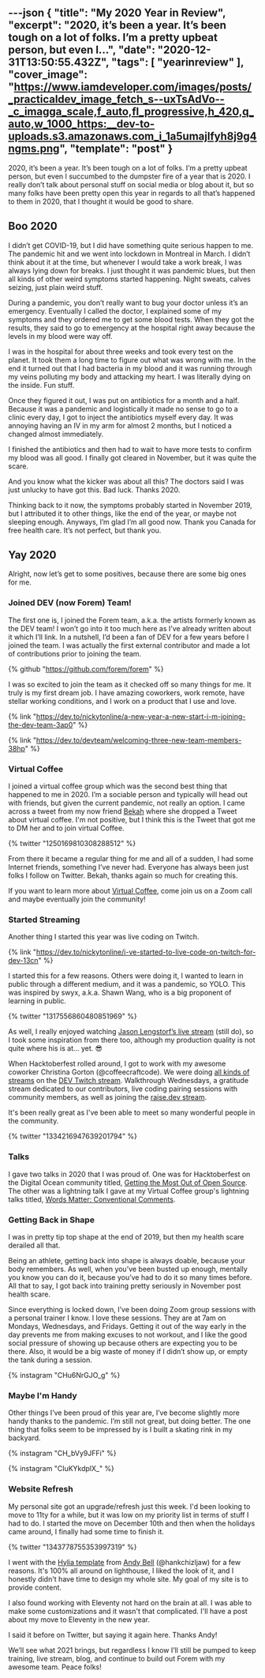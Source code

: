 ---json
{
  "title": "My 2020 Year in Review",
  "excerpt": "2020, it’s been a year. It’s been tough on a lot of folks. I’m a pretty upbeat person, but even I...",
  "date": "2020-12-31T13:50:55.432Z",
  "tags": [
    "yearinreview"
  ],
  "cover_image": "https://www.iamdeveloper.com/images/posts/_practicaldev_image_fetch_s--uxTsAdVo--_c_imagga_scale,f_auto,fl_progressive,h_420,q_auto,w_1000_https:__dev-to-uploads.s3.amazonaws.com_i_1a5umajlfyh8j9g4ngms.png",
  "template": "post"
}
---

2020, it’s been a year. It’s been tough on a lot of folks. I’m a pretty upbeat person, but even I succumbed to the dumpster fire of a year that is 2020. I really don’t talk about personal stuff on social media or blog about it, but so many folks have been pretty open this year in regards to all that’s happened to them in 2020, that I thought it would be good to share.

## Boo 2020

I didn’t get COVID-19, but I did have something quite serious happen to me. The pandemic hit and we went into lockdown in Montreal in March. I didn’t think about it at the time, but whenever I would take a work break, I was always lying down for breaks. I just thought it was pandemic blues, but then all kinds of other weird symptoms started happening. Night sweats, calves seizing, just plain weird stuff.

During a pandemic, you don’t really want to bug your doctor unless it’s an emergency. Eventually I called the doctor, I explained some of my symptoms and they ordered me to get some blood tests. When they got the results, they said to go to emergency at the hospital right away because the levels in my blood were way off.

I was in the hospital for about three weeks and took every test on the planet. It took them a long time to figure out what was wrong with me. In the end it turned out that I had bacteria in my blood and it was running through my veins polluting my body and attacking my heart. I was literally dying on the inside. Fun stuff.

Once they figured it out, I was put on antibiotics for a month and a half. Because it was a pandemic and logistically it made no sense to go to a clinic every day, I got to inject the antibiotics myself every day. It was annoying having an IV in my arm for almost 2 months, but I noticed a changed almost immediately.

I finished the antibiotics and then had to wait to have more tests to confirm my blood was all good. I finally got cleared in November, but it was quite the scare.

And you know what the kicker was about all this? The doctors said I was just unlucky to have got this. Bad luck. Thanks 2020.

Thinking back to it now, the symptoms probably started in November 2019, but I attributed it to other things, like the end of the year, or maybe not sleeping enough. Anyways, I’m glad I’m all good now. Thank you Canada for free health care. It’s not perfect, but thank you.

## Yay 2020

Alright, now let’s get to some positives, because there are some big ones for me.

### Joined DEV (now Forem) Team!

The first one is, I joined the Forem team, a.k.a. the artists formerly known as the DEV team! I won’t go into it too much here as I’ve already written about it which I’ll link. In a nutshell, I’d been a fan of DEV for a few years before I joined the team. I was actually the first external contributor and made a lot of contributions prior to joining the team.

{% github "https://github.com/forem/forem" %}

I was so excited to join the team as it checked off so many things for me. It truly is my first dream job. I have amazing coworkers, work remote, have stellar working conditions, and I work on a product that I use and love.

{% link "https://dev.to/nickytonline/a-new-year-a-new-start-i-m-joining-the-dev-team-3ap0" %}

{% link "https://dev.to/devteam/welcoming-three-new-team-members-38hp" %}

### Virtual Coffee

I joined a virtual coffee group which was the second best thing that happened to me in 2020. I’m a sociable person and typically will head out with friends, but given the current pandemic, not really an option. I came across a tweet from my now friend [Bekah](https://dev.to/bekahhw) where she dropped a Tweet about virtual coffee. I'm not positive, but I think this is the Tweet that got me to DM her and to join virtual Coffee.

{% twitter "1250169810308288512" %}

From there it became a regular thing for me and all of a sudden, I had some Internet friends, something I’ve never had. Everyone has always been just folks I follow on Twitter. Bekah, thanks again so much for creating this.

If you want to learn more about [Virtual Coffee](https://virtualcoffee.io/), come join us on a Zoom call and maybe eventually join the community!

### Started Streaming

Another thing I started this year was live coding on Twitch.

{% link "https://dev.to/nickytonline/i-ve-started-to-live-code-on-twitch-for-dev-13cn" %}

I started this for a few reasons. Others were doing it, I wanted to learn in public through a different medium, and it was a pandemic, so YOLO. This was inspired by swyx, a.k.a. Shawn Wang, who is a big proponent of learning in public.

{% twitter "1317556860480851969" %}

As well, I really enjoyed watching [Jason Lengstorf’s live stream](https://www.learnwithjason.dev/) (still do), so I took some inspiration from there too, although my production quality is not quite where his is at… yet. 😎

When Hacktoberfest rolled around, I got to work with my awesome coworker Christina Gorton (@coffeecraftcode). We were doing <a href="https://www.iamdeveloper.com/pages/live-coding/#heading-other-live-codingstreaming-projects">all kinds of streams</a> on the [DEV Twitch stream](https://www.twitch.tv/thepracticaldev). Walkthrough Wednesdays, a gratitude stream dedicated to our contributors, live coding pairing sessions with community members, as well as joining the [raise.dev stream](https://www.twitch.tv/raisedevs).

It's been really great as I've been able to meet so many wonderful people in the community.

{% twitter "1334216947639201794" %}

### Talks

I gave two talks in 2020 that I was proud of. One was for Hacktoberfest on the Digital Ocean community titled, <a href="https://www.iamdeveloper.com/pages/talks/#heading-getting-the-most-out-of-open-source">Getting the Most Out of Open Source</a>. The other was a lightning talk I gave at my Virtual Coffee group's lightning talks titled, <a href="https://www.iamdeveloper.com/pages/talks/#heading-words-matter:-conventional-comments">Words Matter: Conventional Comments</a>.

### Getting Back in Shape

I was in pretty tip top shape at the end of 2019, but then my health scare derailed all that.

Being an athlete, getting back into shape is always doable, because your body remembers. As well, when you’ve been busted up enough, mentally you know you can do it, because you’ve had to do it so many times before. All that to say, I got back into training pretty seriously in November post health scare.

Since everything is locked down, I’ve been doing Zoom group sessions with a personal trainer I know. I love these sessions. They are at 7am on Mondays, Wednesdays, and Fridays. Getting it out of the way early in the day prevents me from making excuses to not workout, and I like the good social pressure of showing up because others are expecting you to be there. Also, it would be a big waste of money if I didn’t show up, or empty the tank during a session.

{% instagram "CHu6NrGJO_g" %}

### Maybe I'm Handy

Other things I’ve been proud of this year are, I’ve become slightly more handy thanks to the pandemic. I’m still not great, but doing better. The one thing that folks seem to be impressed by is I built a skating rink in my backyard.

{% instagram "CH_bVy9JFFi" %}

{% instagram "CIuKYkdplX_" %}

### Website Refresh

My personal site got an upgrade/refresh just this week. I'd been looking to move to 11ty for a while, but it was low on my priority list in terms of stuff I had to do. I started the move on December 10th and then when the holidays came around, I finally had some time to finish it.

{% twitter "1343778755353997319" %}

I went with the [Hylia template](https://hylia.website) from [Andy Bell](https://www.twitter.com/piccalilli_) (@hankchizljaw) for a few reasons. It's 100% all around on lighthouse, I liked the look of it, and I honestly didn't have time to design my whole site. My goal of my site is to provide content.

I also found working with Eleventy not hard on the brain at all. I was able to make some customizations and it wasn't that complicated. I'll have a post about my move to Eleventy in the new year.

I said it before on Twitter, but saying it again here. Thanks Andy!

We’ll see what 2021 brings, but regardless I know I’ll still be pumped to keep training, live stream, blog, and continue to build out Forem with my awesome team. Peace folks!


